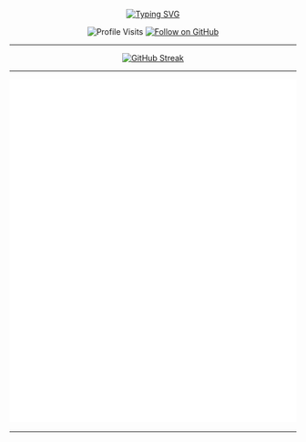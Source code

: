 <div align="center">
  
[![Typing SVG](https://readme-typing-svg.demolab.com?font=Exo+2&pause=1000&color=1081C2&background=FFFFFF00&center=true&vCenter=true&width=465&height=27&lines=Full-Stack+Web+Developer;Software+Engineer;Loves+Open+Source+%E2%9D%A4%EF%B8%8F)](https://git.io/typing-svg)

<p>
  <img src="https://komarev.com/ghpvc/?username=rezazand&style=flat-square" alt="Profile Visits"> 
  <a href="https://github.com/rezazand" target="_blank">
    <img alt="Follow on GitHub" src="https://img.shields.io/github/followers/rezazand?label=Follow&style=social">
  </a>
</p>

---
[![GitHub Streak](https://streak-stats.demolab.com?user=rezazand&theme=transparent&hide_border=true&date_format=j%20M%5B%20Y%5D&card_width=490&fire=EB801A&ring=43A012&currStreakNum=50BF15&sideNums=50BF15&currStreakLabel=EB801A&sideLabels=94EB35)](https://git.io/streak-stats)

---

[![Metrics](/github-metrics.svg)](https://github.com/rezazand)

---
</div>
